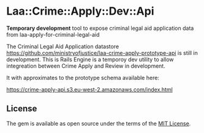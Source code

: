 # Laa::Crime::Apply::Dev::Api

__Temporary development__ tool to expose criminal legal aid application data from laa-apply-for-criminal-legal-aid

The Criminal Legal Aid Application datastore https://github.com/ministryofjustice/laa-crime-apply-prototype-api 
is still in development. This is Rails Engine is a temporoy dev utility to allow integreation between Crime Apply
and Review in development.

It with approximates to the prototype schema available here:

https://crime-apply-api.s3.eu-west-2.amazonaws.com/index.html

## License
The gem is available as open source under the terms of the [MIT License](https://opensource.org/licenses/MIT).
